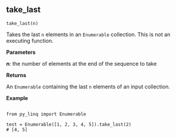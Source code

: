 ## take_last

`take_last(n)`

Takes the last `n` elements in an `Enumerable` collection. This is not an executing function.

**Parameters**

__n__: the number of elements at the end of the sequence to take

**Returns**

An `Enumerable` containing the last `n` elements of an input collection.

**Example**

<pre><code>
from py_linq import Enumerable

test = Enumerable([1, 2, 3, 4, 5]).take_last(2)
# [4, 5]
</code></pre>